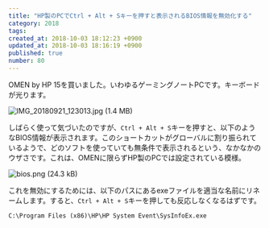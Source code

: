 ```yaml
---
title: "HP製のPCでCtrl + Alt + Sキーを押すと表示されるBIOS情報を無効化する"
category: 2018
tags: 
created_at: 2018-10-03 18:12:23 +0900
updated_at: 2018-10-03 18:16:19 +0900
published: true
number: 80
---
```


OMEN by HP 15を買いました。いわゆるゲーミングノートPCです。キーボードが光ります。

![IMG_20180921_123013.jpg (1.4 MB)](https://img.esa.io/uploads/production/attachments/6186/2018/10/03/6998/8c5c2090-f335-494a-90b9-f56b624b17cf.jpg)

しばらく使って気づいたのですが、`Ctrl + Alt + S`キーを押すと、以下のようなBIOS情報が表示されます。このショートカットがグローバルに割り振られているようで、どのソフトを使っていても無条件で表示されるという、なかなかのウザさです。これは、OMENに限らずHP製のPCでは設定されている模様。

![bios.png (24.3 kB)](https://img.esa.io/uploads/production/attachments/6186/2018/10/03/6998/24f8bce0-b537-4382-b6cc-dc1f95e0ad3d.png)

これを無効にするためには、以下のパスにあるexeファイルを適当な名前にリネームします。すると、`Ctrl + Alt + S`キーを押しても反応しなくなるはずです。

```
C:\Program Files (x86)\HP\HP System Event\SysInfoEx.exe
```
